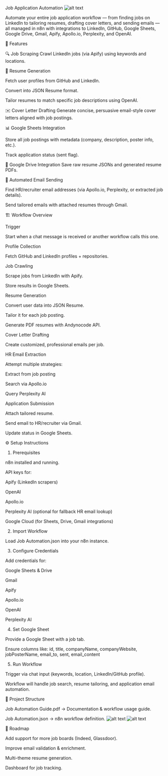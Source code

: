 Job Application Automation
![alt text](image.png)

Automate your entire job application workflow — from finding jobs on LinkedIn to tailoring resumes, drafting cover letters, and sending emails — all managed in n8n with integrations to LinkedIn, GitHub, Google Sheets, Google Drive, Gmail, Apify, Apollo.io, Perplexity, and OpenAI.

📌 Features

🔍 Job Scraping
Crawl LinkedIn jobs (via Apify) using keywords and locations.

📝 Resume Generation

Fetch user profiles from GitHub and LinkedIn.

Convert into JSON Resume format.

Tailor resumes to match specific job descriptions using OpenAI.

✉️ Cover Letter Drafting
Generate concise, persuasive email-style cover letters aligned with job postings.

📊 Google Sheets Integration

Store all job postings with metadata (company, description, poster info, etc.).

Track application status (sent flag).

📂 Google Drive Integration
Save raw resume JSONs and generated resume PDFs.

📧 Automated Email Sending

Find HR/recruiter email addresses (via Apollo.io, Perplexity, or extracted job details).

Send tailored emails with attached resumes through Gmail.

🏗 Workflow Overview

Trigger

Start when a chat message is received or another workflow calls this one.

Profile Collection

Fetch GitHub and LinkedIn profiles + repositories.

Job Crawling

Scrape jobs from LinkedIn with Apify.

Store results in Google Sheets.

Resume Generation

Convert user data into JSON Resume.

Tailor it for each job posting.

Generate PDF resumes with Andynocode API.

Cover Letter Drafting

Create customized, professional emails per job.

HR Email Extraction

Attempt multiple strategies:

Extract from job posting

Search via Apollo.io

Query Perplexity AI

Application Submission

Attach tailored resume.

Send email to HR/recruiter via Gmail.

Update status in Google Sheets.

⚙️ Setup Instructions
1. Prerequisites

n8n
 installed and running.

API keys for:

Apify (LinkedIn scrapers)

OpenAI

Apollo.io

Perplexity AI (optional for fallback HR email lookup)

Google Cloud (for Sheets, Drive, Gmail integrations)

2. Import Workflow

Load Job Automation.json into your n8n instance.

3. Configure Credentials

Add credentials for:

Google Sheets & Drive

Gmail

Apify

Apollo.io

OpenAI

Perplexity AI

4. Set Google Sheet

Provide a Google Sheet with a job tab.

Ensure columns like:
id, title, companyName, companyWebsite, jobPosterName, email_to, sent, email_content

5. Run Workflow

Trigger via chat input (keywords, location, LinkedIn/GitHub profile).

Workflow will handle job search, resume tailoring, and application email automation.

📂 Project Structure

Job Automation Guide.pdf → Documentation & workflow usage guide.

Job Automation.json → n8n workflow definition.
![alt text](image-1.png) ![alt text](image-3.png)

🚀 Roadmap

Add support for more job boards (Indeed, Glassdoor).

Improve email validation & enrichment.

Multi-theme resume generation.

Dashboard for job tracking.


